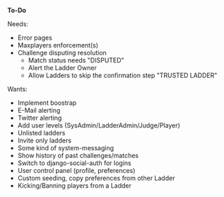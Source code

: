 **To-Do**

Needs:

* Error pages
* Maxplayers enforcement(s)
* Challenge disputing resolution
	* Match status needs "DISPUTED"
	* Alert the Ladder Owner
	* Allow Ladders to skip the confirmation step "TRUSTED LADDER"

Wants:

* Implement boostrap
* E-Mail alerting
* Twitter alerting
* Add user levels (SysAdmin/LadderAdmin/Judge/Player)
* Unlisted ladders
* Invite only ladders
* Some kind of system-messaging
* Show history of past challenges/matches
* Switch to django-social-auth for logins
* User control panel (profile, preferences)
* Custom seeding, copy preferences from other Ladder
* Kicking/Banning players from a Ladder